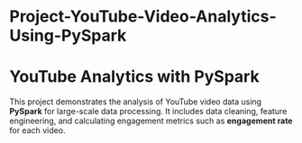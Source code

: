 # Project-YouTube-Video-Analytics-Using-PySpark

# YouTube Analytics with PySpark

This project demonstrates the analysis of YouTube video data using **PySpark** for large-scale data processing. It includes data cleaning, feature engineering, and calculating engagement metrics such as **engagement rate** for each video.
